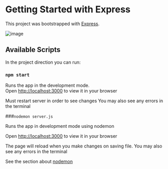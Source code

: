 # Getting Started with Express

This project was bootstrapped with [Express](https://github.com/expressjs/express).

![image](https://user-images.githubusercontent.com/75647839/219542352-7ea3f732-f316-4bce-b09d-4c2731ab5ff9.png)


## Available Scripts

In the project direction you can run:

### `npm start`

Runs the app in the development mode.\
Open [http://localhost:3000](http://localhost:3000) to view it in your browser

Must restart server in order to see changes
You may also see any errors in the terminal

###`nodemon server.js`

Runs the app in development mode using nodemon

Open [http://localhost:3000](http://localhost:3000) to view it in your browser

The page will reload when you make changes on saving file.
You may also see any errors in the terminal

See the section about [nodemon](https://github.com/remy/nodemon)
